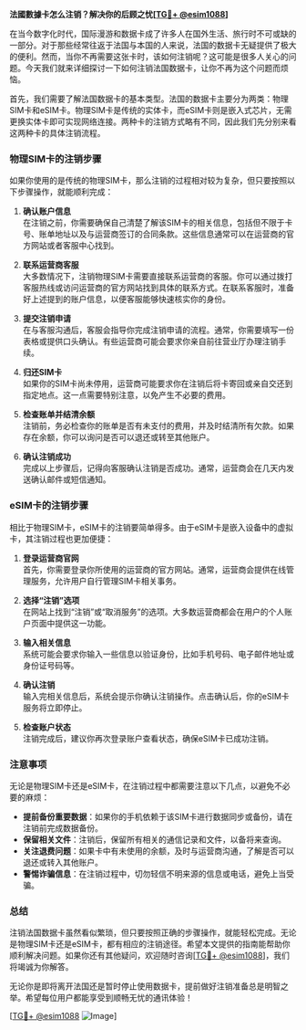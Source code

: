 **法國數據卡怎么注销？解决你的后顾之忧[[TG💪+ @esim1088](https://t.me/s/esim1088)]**

在当今数字化时代，国际漫游和数据卡成了许多人在国外生活、旅行时不可或缺的一部分。对于那些经常往返于法国与本国的人来说，法国的数据卡无疑提供了极大的便利。然而，当你不再需要这张卡时，该如何注销呢？这可能是很多人关心的问题。今天我们就来详细探讨一下如何注销法国数据卡，让你不再为这个问题而烦恼。

首先，我们需要了解法国数据卡的基本类型。法国的数据卡主要分为两类：物理SIM卡和eSIM卡。物理SIM卡是传统的实体卡，而eSIM卡则是嵌入式芯片，无需更换实体卡即可实现网络连接。两种卡的注销方式略有不同，因此我们先分别来看这两种卡的具体注销流程。

### 物理SIM卡的注销步骤

如果你使用的是传统的物理SIM卡，那么注销的过程相对较为复杂，但只要按照以下步骤操作，就能顺利完成：

1. **确认账户信息**  
   在注销之前，你需要确保自己清楚了解该SIM卡的相关信息，包括但不限于卡号、账单地址以及与运营商签订的合同条款。这些信息通常可以在运营商的官方网站或者客服中心找到。

2. **联系运营商客服**  
   大多数情况下，注销物理SIM卡需要直接联系运营商的客服。你可以通过拨打客服热线或访问运营商的官方网站找到具体的联系方式。在联系客服时，准备好上述提到的账户信息，以便客服能够快速核实你的身份。

3. **提交注销申请**  
   在与客服沟通后，客服会指导你完成注销申请的流程。通常，你需要填写一份表格或提供口头确认。有些运营商可能会要求你亲自前往营业厅办理注销手续。

4. **归还SIM卡**  
   如果你的SIM卡尚未停用，运营商可能要求你在注销后将卡寄回或亲自交还到指定地点。这一点需要特别注意，以免产生不必要的费用。

5. **检查账单并结清余额**  
   注销前，务必检查你的账单是否有未支付的费用，并及时结清所有欠款。如果存在余额，你可以询问是否可以退还或转至其他账户。

6. **确认注销成功**  
   完成以上步骤后，记得向客服确认注销是否成功。通常，运营商会在几天内发送确认邮件或短信通知。

### eSIM卡的注销步骤

相比于物理SIM卡，eSIM卡的注销要简单得多。由于eSIM卡是嵌入设备中的虚拟卡，其注销过程也更加便捷：

1. **登录运营商官网**  
   首先，你需要登录你所使用的运营商的官方网站。通常，运营商会提供在线管理服务，允许用户自行管理SIM卡相关事务。

2. **选择“注销”选项**  
   在网站上找到“注销”或“取消服务”的选项。大多数运营商都会在用户的个人账户页面中提供这一功能。

3. **输入相关信息**  
   系统可能会要求你输入一些信息以验证身份，比如手机号码、电子邮件地址或身份证号码等。

4. **确认注销**  
   输入完相关信息后，系统会提示你确认注销操作。点击确认后，你的eSIM卡服务将立即停止。

5. **检查账户状态**  
   注销完成后，建议你再次登录账户查看状态，确保eSIM卡已成功注销。

### 注意事项

无论是物理SIM卡还是eSIM卡，在注销过程中都需要注意以下几点，以避免不必要的麻烦：

- **提前备份重要数据**：如果你的手机依赖于该SIM卡进行数据同步或备份，请在注销前完成数据备份。
- **保留相关文件**：注销后，保留所有相关的通信记录和文件，以备将来查询。
- **关注退费问题**：如果卡中有未使用的余额，及时与运营商沟通，了解是否可以退还或转入其他账户。
- **警惕诈骗信息**：在注销过程中，切勿轻信不明来源的信息或电话，避免上当受骗。

### 总结

注销法国数据卡虽然看似繁琐，但只要按照正确的步骤操作，就能轻松完成。无论是物理SIM卡还是eSIM卡，都有相应的注销途径。希望本文提供的指南能帮助你顺利解决问题。如果你还有其他疑问，欢迎随时咨询[[TG💪+ @esim1088](https://t.me/s/esim1088)]，我们将竭诚为你解答。

无论你是即将离开法国还是暂时停止使用数据卡，提前做好注销准备总是明智之举。希望每位用户都能享受到顺畅无忧的通讯体验！ 

[[TG💪+ @esim1088](https://t.me/s/esim1088) ![Image](https://i.postimg.cc/4NQfJmqS/Snipaste-2025-05-13-00-14-12.png)]